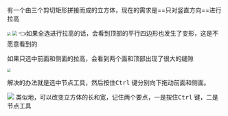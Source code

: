 有一个由三个剪切矩形拼接而成的立方体，现在的需求是==只对竖直方向==进行拉高

<img src="https://gitee.com/feng-xiaomo/fengimages/raw/master/20220301104426.png?mode=logol" style="zoom:50%;" />
<img src="https://gitee.com/feng-xiaomo/fengimages/raw/master/20220301104747.png?mode=logor" style="zoom:67%;" />
👈如果全选进行拉高的话，会看到顶部的平行四边形也发生了变形，这是不愿意看到的

如果只选中前面和侧面的拉高，会看到两个面和顶部出现了很大的缝隙





<img src="https://gitee.com/feng-xiaomo/fengimages/raw/master/20220301105333.png" style="zoom:50%;" />

解决的办法就是选中节点工具，然后按住<kbd>Ctrl</kbd> 键分别向下拖动前面和侧面。

![](https://gitee.com/feng-xiaomo/fengimages/raw/master/20220301110225.png?mode=logol)
类似地，可以改变立方体的长和宽，记住两个要点，一是按住<kbd>Ctrl</kbd> 键，二是节点工具
